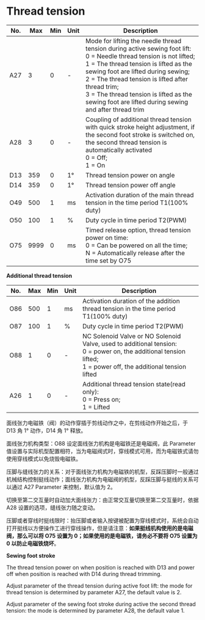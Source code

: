 # Thread tension

| No. | Max | Min | Unit | Description |
| --- | --- | --- | --- | --- |
| A27 | 3 | 0 | - | Mode for lifting the needle thread tension during active sewing foot lift:<br>0 = Needle thread tension is not lifted;<br>1 = The thread tension is lifted as the sewing foot are lifted during sewing;<br>2 = The thread tension is lifted after thread trim;<br>3 = The thread tension is lifted as the sewing foot are lifted during sewing and after thread trim |
| A28 | 3 | 0 | - | Coupling of additional thread tension with quick stroke height adjustment, if the second foot stroke is switched on, the second thread tension is automatically activated<br>0 = Off;<br>1 = On |
| D13 | 359 | 0 | 1° | Thread tension power on angle |
| D14 | 359 | 0 | 1° | Thread tension power off angle |
| O49 | 500 | 1 | ms | Activation duration of the main thread tension in the time period T1(100% duty) |
| O50 | 100 | 1 | % | Duty cycle in time period T2(PWM) |
| O75 | 9999 | 0 | ms | Timed release option, thread tension power on time:<br>0 = Can be powered on all the time;<br>N = Automatically release after the time set by O75 |

**Additional thread tension**

| No. | Max | Min | Unit | Description |
| --- | --- | --- | --- | --- |
| O86 | 500 | 1 | ms | Activation duration of the addition thread tension in the time period T1(100% duty) |
| O87 | 100 | 1 | % | Duty cycle in time period T2(PWM) |
| O88 | 1 | 0 | - | NC Solenoid Valve or NO Solenoid Valve, used to additional tension:<br> 0 = power on, the additional tension lifted;<br> 1 = power off, the additional tension lifted |
| A26 | 1 | 0 | - | Additional thread tension state(read only):<br> 0 = Press on;<br> 1 = Lifted |

面线张力电磁铁（阀）的动作穿插于剪线动作之中，在剪线动作开始之后，于 D13 角 1° 动作，D14 角 1° 释放。

面线张力机构类型：O88 设定面线张力机构是电磁铁还是电磁阀，此 Parameter 值设置与实际机型配置相符，当为电磁阀式时，穿线模式可用，而为电磁铁式请勿使用穿线模式以免烧毁电磁铁。

压脚与缝线张力的关系：对于面线张力机构为电磁铁的机型，反踩压脚时一般通过机械结构控制挺线动作；面线张力机构为电磁阀的机型，反踩压脚与挺线的关系可以通过 A27 Parameter 来控制，默认值为 2。

切换至第二交互量时自动加大面线张力：由正常交互量切换至第二交互量时，依据 A28 设置的选项，缝线张力随之变动。

压脚或者穿线时挺线限时：抬压脚或者输入按键被配置为穿线模式时，系统会自动打开挺线以方便操作工进行穿线操作，但是请注意：**如果挺线机构使用的是电磁阀，那么可以将 O75 设置为 0；如果使用的是电磁铁，请务必不要将 O75 设置为 0 以防止电磁铁烧坏**。

**Sewing foot stroke**

The thread tension power on when position is reached with D13 and power off when position is reached with D14 during thread trimming.

Adjust parameter of the thread tension during active foot lift: the mode for thread tension is determined by parameter A27, the default value is 2.

Adjust parameter of the sewing foot stroke during active the second thread tension: the mode is determined by parameter A28, the default value 1.
